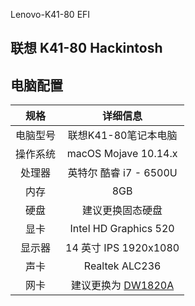 Lenovo-K41-80 EFI



## 联想 K41-80 Hackintosh

## 电脑配置

|   规格   |                           详细信息                           |
| :------: | :----------------------------------------------------------: |
| 电脑型号 |                     联想K41-80笔记本电脑                     |
| 操作系统 |                     macOS Mojave 10.14.x                     |
|  处理器  |                    英特尔 酷睿 i7 - 6500U                    |
|   内存   |                             8GB                             |
|   硬盘   |                       建议更换固态硬盘                       |
|   显卡   |                    Intel HD Graphics 520                     |
|  显示器  |                    14 英寸 IPS 1920x1080                     |
|   声卡   |                        Realtek ALC236                        |
|   网卡   | 建议更换为 [DW1820A](https://blog.daliansky.net/DW1820A_BCM94350ZAE-driver-inserts-the-correct-posture.html) |

